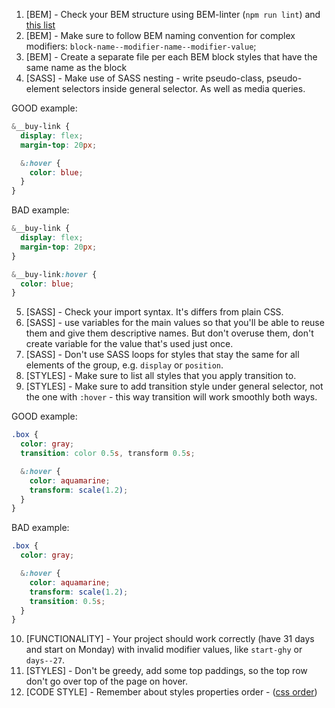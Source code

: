 1. [BEM] - Check your BEM structure using BEM-linter (`npm run lint`) and
[this list](https://mate-academy.github.io/fe-program/css/typical-bem-mistakes)
2. [BEM] - Make sure to follow BEM naming convention for complex modifiers:
`block-name--modifier-name--modifier-value`;
3. [BEM] - Create a separate file per each BEM block styles that have the same
   name as the block
4. [SASS] - Make use of SASS nesting - write pseudo-class, pseudo-element
selectors inside general selector. As well as media queries.

GOOD example:
```scss
&__buy-link {
  display: flex;
  margin-top: 20px;

  &:hover {
    color: blue;
  }
}
```

BAD example:
```scss
&__buy-link {
  display: flex;
  margin-top: 20px;
}

&__buy-link:hover {
  color: blue;
}
```

5. [SASS] - Check your import syntax. It's differs from plain CSS.
6. [SASS] - use variables for the main values so that you'll be able to reuse
them and give them descriptive names. But don't overuse them, don't create
variable for the value that's used just once.
7. [SASS] - Don't use SASS loops for styles that stay the same for all elements
of the group, e.g. `display` or `position`.
8. [STYLES] - Make sure to list all styles that you apply transition to.
9. [STYLES] - Make sure to add transition style under general selector, not the
one with `:hover` - this way transition will work smoothly both ways.

GOOD example:
```scss
.box {
  color: gray;
  transition: color 0.5s, transform 0.5s;

  &:hover {
    color: aquamarine;
    transform: scale(1.2);
  }
}
```

BAD example:
```scss
.box {
  color: gray;

  &:hover {
    color: aquamarine;
    transform: scale(1.2);
    transition: 0.5s;
  }
}
```

10. [FUNCTIONALITY] - Your project should work correctly (have 31 days and start
on Monday) with invalid modifier values, like `start-ghy` or `days--27`.
11. [STYLES] - Don't be greedy, add some top paddings, so the top row don't go over
top of the page on hover.
12. [CODE STYLE] - Remember about styles properties order - ([css order](https://codeguide.academy/html-css.html#css-order))
